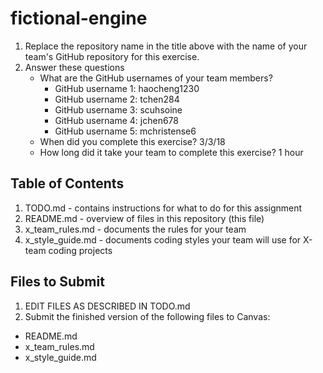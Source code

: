 # fictional-engine

1. Replace the repository name in the title above with the name of your team's GitHub repository for this exercise.
2. Answer these questions
   * What are the GitHub usernames of your team members?
       * GitHub username 1: haocheng1230
       * GitHub username 2: tchen284
       * GitHub username 3: scuhsoine
       * GitHub username 4: jchen678
       * GitHub username 5: mchristense6
   * When did you complete this exercise? 3/3/18
   * How long did it take your team to complete this exercise? 1 hour

## Table of Contents

1. TODO.md - contains instructions for what to do for this assignment
2. README.md - overview of files in this repository (this file)
3. x_team_rules.md - documents the rules for your team
4. x_style_guide.md - documents coding styles your team will use for X-team coding projects

## Files to Submit

1. EDIT FILES AS DESCRIBED IN TODO.md
2. Submit the finished version of the following files to Canvas:

* README.md
* x_team_rules.md
* x_style_guide.md
